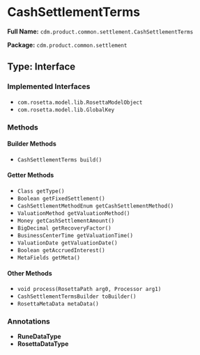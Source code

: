# CashSettlementTerms

**Full Name:** `cdm.product.common.settlement.CashSettlementTerms`

**Package:** `cdm.product.common.settlement`

## Type: Interface

### Implemented Interfaces

- `com.rosetta.model.lib.RosettaModelObject`
- `com.rosetta.model.lib.GlobalKey`

### Methods

#### Builder Methods

- `CashSettlementTerms build()`

#### Getter Methods

- `Class getType()`
- `Boolean getFixedSettlement()`
- `CashSettlementMethodEnum getCashSettlementMethod()`
- `ValuationMethod getValuationMethod()`
- `Money getCashSettlementAmount()`
- `BigDecimal getRecoveryFactor()`
- `BusinessCenterTime getValuationTime()`
- `ValuationDate getValuationDate()`
- `Boolean getAccruedInterest()`
- `MetaFields getMeta()`

#### Other Methods

- `void process(RosettaPath arg0, Processor arg1)`
- `CashSettlementTermsBuilder toBuilder()`
- `RosettaMetaData metaData()`

### Annotations

- **RuneDataType**
- **RosettaDataType**

